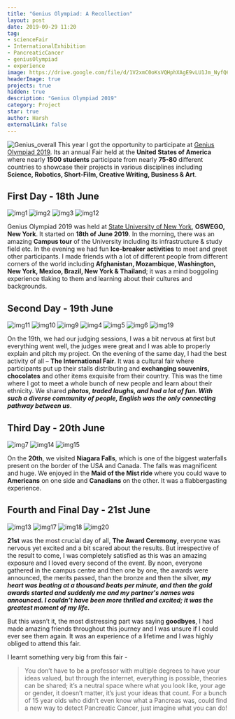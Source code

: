 ```yaml
---
title: "Genius Olympiad: A Recollection"
layout: post
date: 2019-09-29 11:20
tag:
- scienceFair
- InternationalExhibition
- PancreaticCancer
- geniusOlympiad
- experience
image: https://drive.google.com/file/d/1V2xmC0oKsVQHphXAgE9vLU1Jm_NyfQ6o/view?usp=sharing
headerImage: true
projects: true
hidden: true
description: "Genius Olympiad 2019"
category: Project
star: true
author: Harsh
externalLink: false
---
```


![Genius_overall](/assets/blog/Main.jpeg)
This year I got the opportunity to participate at [Genius Olympiad 2019](https://www.geniusolympiad.org/). Its an annual Fair held at the **United States of America** where nearly **1500 students** participate from nearly **75-80** different countries to showcase their projects in various disciplines including **Science, Robotics, Short-Film, Creative Writing, Business & Art**. 

## First Day - 18th June  
![img1](/assets/blog/1.jpeg)
![img2](/assets/blog/2.jpeg)
![img3](/assets/blog/3.jpeg)
![img12](/assets/blog/12.jpeg)

Genius Olympiad 2019 was held at [State University of New York](https://www.oswego.edu/), **OSWEGO, New York**. It started on **18th of June 2019**. In the morning, there was an amazing **Campus tour** of the University including its infrastructure & study field etc. In the evening we had fun **Ice-breaker activities** to meet and greet other participants. I made friends with a lot of different people from different corners of the world including **Afghanistan, Mozambique, Washington, New York, Mexico, Brazil, New York & Thailand**; it was a mind boggoling experience tlaking to them and learning about their cultures and backgrounds.

## Second Day - 19th June

![img11](/assets/blog/11.jpeg)
![img10](/assets/blog/10.jpeg)
![img9](/assets/blog/9.jpeg)
![img4](/assets/blog/4.jpeg)
![img5](/assets/blog/5.jpeg)
![img6](/assets/blog/6.jpeg)
![img19](/assets/blog/19.jpeg)

On the 19th, we had our judging sessions, I was a bit nervous at first but everything went well, the judges were great and I was able to properly explain and pitch my project. On the evening of the same day, I had the best activity of all – **The International Fair**. It was a cultural fair where participants put up their stalls distributing and **exchanging souvenirs, chocolates** and other items exquisite from their country. This was the time where I got to meet a whole bunch of new people and learn about their ethnicity. We shared **_photos, traded laughs, and had a lot of fun. With such a diverse community of people, English was the only connecting pathway between us_**.

## Third Day - 20th June
![img7](/assets/blog/7.jpeg)
![img14](/assets/blog/14.jpeg)
![img15](/assets/blog/15.jpeg)

On the **20th**, we visited **Niagara Falls**, which is one of the biggest waterfalls present on the border of the USA and Canada. The falls was magnificent and huge. We enjoyed in the **Maid of the Mist ride** where  you could wave to **Americans** on one side and **Canadians** on the other. It was a flabbergasting experience.

## Fourth and Final Day - 21st June
![img13](/assets/blog/13.jpg)
![img17](/assets/blog/17.jpg)
![img18](/assets/blog/18.jpeg)
![img20](/assets/blog/20.jpeg)

**21st** was the most crucial day of all, **The Award Ceremony**, everyone was nervous yet excited and a bit scared about the results. But irrespective of the result to come, I was completely satisfied as this was an amazing exposure and I loved every second of the event. By noon, everyone gathered in the campus centre and then one by one, the awards were announced, the merits passed, than the bronze and then the silver, **_my heart was beating at a thousand beats per minute, and then the gold awards started and suddenly me and my partner's names was announced. I couldn’t have been more thrilled and excited; it was the greatest moment of my life._**

But this wasn’t it, the most distressing part was saying **goodbyes**, I had made amazing friends throughout this journey and I was unsure if I could ever see them again. It was an experience of a lifetime and I was highly obliged to attend this fair.

I learnt something very big from this fair - 

> You don’t have to be a professor with multiple degrees to have your ideas valued, but through the internet, everything is possible, theories can be shared; it’s a neutral space where what you look like, your age or gender, it doesn’t matter, it’s just your ideas that count. For a bunch of 15 year olds who didn’t even know what a Pancreas was, could find a new way to detect Pancreatic Cancer, just imagine what you can do!
